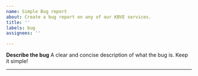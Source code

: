 ```yaml
---
name: Simple Bug report
about: Create a bug report on any of our KBVE services.
title: ''
labels: bug
assignees: ''

---
```


**Describe the bug**
A clear and concise description of what the bug is. Keep it simple!

* * *
